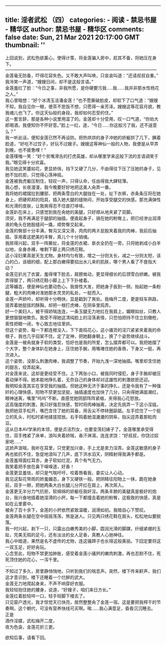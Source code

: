 
---
title: 淫者武松 （四）
categories: 
    - 阅读
    - 禁忌书屋 - 精华区
author: 禁忌书屋 - 精华区
comments: false
date: Sun, 21 Mar 2021 20:17:00 GMT
thumbnail: ''
---

<div>   
上回说到，武松色欲薰心，使得计策，将金莲骗入房中，趁其不备，将她压在身下。<br>———————————————————————————————————<br>金莲毫无防备，吓得花容失色。又不敢大声叫唤，只哀哀叫道：“还请叔叔自重。”<br>我冷笑一声道，“嫂嫂日间，却不是这般言语。”<br>金莲羞红了脸：“今日之事，非我所愿，是你硬要污我.....我......我并非那水性杨花之人。”<br>我心里暗想：“好个冰清玉洁潘金莲！”也不愿撕破脸皮，却软下了口气道：“嫂嫂不知，我自见你一眼，便茶不思饭不想，只愿得一亲芳泽。嫂嫂这等花容月貌，教我魂儿也飞了。你这天仙般的身段，我却如何忍受的住。”<br>这一套言辞，那是各种小说里用滥了的。金莲却十分受用，叹一口气道，“你劝大郎喝酒，我便知你不怀好意。”脸上一红，道，“今日......你这般污了我，还不逞意么？”<br>我一听此话，便知金莲已然不再设防。把热烘烘的身子冲她的娇躯拱了几下，腆着脸道，“好吃不过饺子，好玩不过嫂子。嫂嫂这等神仙一般的人物，我便是从早弄到晚，也不疲惫哩！”<br>金莲噗嗤一笑：“好个贫嘴滑舌的打虎英雄，却从哪里学来这般下流的言语调笑于我。”眼见得十分欢喜。<br>我见她这笑靥如花，更显娇俏，裆下又硬了几分，不由得往下压了压她的身子，见她不加抗拒，只觉得心荡神摇。<br>金莲被我虎躯压制住，轻叹一声，只得认命，任由得我大肆轻薄。<br>我心想，长夜漫漫，我今晚要好好地把这美人肏弄一番。<br>我将她的裙摆拉到腰部，把两条雪白的大腿拢在一处，扯下衣裤，赤条条压将在她身上，把硬邦邦的阳具，插入她大腿的缝隙间，开始享受腿交的快感。那充满弹性和光滑的皮肤，让我爽得忍不住直打哆嗦。<br>金莲趴在床上，只感觉到我在肏她的美腿，只好顺从地夹紧了双脚。<br>须臾，我不再满足于腿部的抽插，便直起身子，骑在她的粉臀上，把已经渗出润滑液的龟头在她股缝间一撬，顺势臀交起来。<br>金莲的臀部十分丰满，臀沟又深又滑，肉肉的两爿屁股夹着我的肉棒，我前后抽插，享用着这肥美的丰臀，真儿个十分销魂。<br>我屌得兴起，双手一阵撕扯，将金莲的衣裙、亵衣全扔在一旁。只将她剥成小白羊似地，全身赤裸，唯剩下脚上两只绣花鞋。<br>这小淫妇果真是天生尤物。身材均匀有致，增之一分则太长，减之一分则太短，该凸的凸，该细的细，配上那白嫩得要掐出水儿来的肌肤，哪个男人看了不食指大动？<br>金莲见扒光了衣裳，羞得埋下脸去，肩膀耸动，更显得细长的后颈雪白娇嫩。被我弄得狠了，两只绣花鞋小脚上上下下扑棱着。<br>这等媚态，便是神仙也要动色心。我兽性大发，把她身子扳到一侧，抬起她一条粉腿，粗大的肉棒对准她那水灵灵的私处，一挺而入。<br>金莲一声娇吟，却听得十分畅快，显是戳到了爽处。我梅开二度，更是轻车熟路，搓弄着她挺拔的酥胸，却把一根打虎棒，在阴阜里捣弄。<br>好一个美妇人，被干得娇喘连连，一条玉腿无力地扛在我肩上，媚眼如丝，只教人更想狠狠地欺负。我受不得她这清纯脸上的淫荡表情，只恐怕把持不住立刻缴枪，索性把眼一闭，专心致志地往里拱。<br>但这个姿势，每一下都连根没入，下下直捣花心，这小骚货的淫穴紧紧夹着我的命根子，我也几乎招架不住。定了定神，把她翻身朝上，换了个姿势继续战斗。<br>金莲是一被肏就身子软的类型，恰好也是我的所爱，怎么摆弄都可以。我把她摆了个大字，整个身体趴在她身上，压住她手腕，用嘴堵住她的香唇，下身又一挺，再次进入。<br>这个姿势，没那么刺激肉棒，我调整了节奏，开始九浅一深地抽插。嘴里却含住她的甜舌，绞弄起来。<br>对金莲来说，这却是更经受不住。上下两张小口，被我同时侵犯，身子手腕却被压着动弹不得。她本能地挣扎着，无奈自己的身体却对这雄性的刺激欲拒还迎。<br>我明知金莲其实在享受我的抽插，但她这种无济于事的挣扎，还是令我有了一种强奸的心理快感，阳物不禁更加坚挺，抽插速度也加快了几分，只肏得她满面潮红，眼神迷离，嘴里“呜呜”不断。直感觉她阴部阵阵紧缩，夹得我心花怒放。<br>这高强度的刺激，我只好强忍快感，暂时将肉棒抽离，决定先挑弄一下这小淫娃。<br>我把她双手松开，嘴巴含住了她的耳垂，用舌尖不停转圈舔舐。左手捻住了一个挺立的乳头，时松时紧地揉搓捏放。右手钩着她湿漉漉的阴阜，指尖逗弄着那粒肉豆。<br>这从日本AV学来的本领，便是贞洁烈女，也要变荡妇婊子了。金莲哪里承受得住，双手拽紧了床单，浪叫夹着娇喘，香汗淋漓，连连求饶：“好叔叔，你饶过奴家吧......”<br>这娇声浪喘，我听在耳里，只觉更加兴奋，手上尤是卖力淫弄。金莲这敏感的身子再也抵抗不住，急促地浪叫了几声，底下洪水滔天，阴精射得我满手都是。<br>金莲羞得面红耳赤，身子软如烂泥，真个有气无力。<br>我笑着把手放在鼻下嗅嗅道，好香！<br>金莲更显羞怯，却只是气喘吁吁，咬着唇看我，委实让人心动。<br>我见这梨花带雨的娇羞媚态，身下又硬铁一般。把阴精往阳物上一抹，跪在她身前，双手一掰，把她两条大白长腿儿分开扛在肩上，再次屌入。<br>金莲更无半分力气抗拒，软绵绵的娇躯任我奸淫。两条丰腴的美腿真是极好的炮台，我兴奋地插着她湿滑的小屄，每一下都撞击着她的粉臀，这极致的快感，真是如在云里雾中。<br>被肏了百十余下，金莲的小屄依然紧致温暖，润滑如初。我暗自心下赞叹。<br>金莲两条长腿在空中摇摇荡荡，煞是迷人。只见两只绣花鞋在肩头，松松地似要脱落。<br>我一时兴起，剥下一只，只露出白嫩秀美的小脚，圆润光滑的脚踝，纤细紧绷的玉趾，完美无瑕的足弓，还有淡淡的女人足香，真教人心驰神往。<br>我心中暗道，果然是名不虚传的尤物，连这骚蹄子也长得这般美丽。下回定要将这一双玉足，好好肏玩。<br>心念至此，阳物不禁更加肿胀，感受着金莲小骚屄的嫩肉刺激，再也忍耐不住，死死顶住她的花心，一泻千里。<br>......<br>不知过了多久，房里静悄悄地，只听到我们的喘息声。突然，楼下传来鼾声，我们这才意识到，楼下还睡着一个烂醉的武大。<br>金莲无力地爬起身来，不声不响穿好衣服。<br>我轻轻抱住她的腰身，说道，“好嫂子，咱们来日方长。”<br>金莲红着脸轻啐一口，轻手轻脚下楼去了。<br>只见窗户透光，我才惊觉天已快亮，居然整整肏了金莲一宿。这是要把我榨干的节奏啊。这个朝代，可没有营养快线可买啊。唉......我心满意足，昏昏沉沉睡去。<br>正是<br>酒作淫媒，武松梅开二度，<br>夜为色衾，金莲花折三更。 <p></p>欲知后事，请看下回。  
</div>
            
